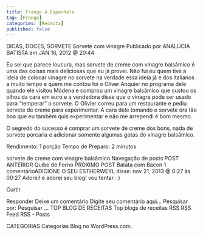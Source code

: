 ```yaml
---
title: Frango à Espanhola
tag: [Frango]
categories: [Receita]
published: false
---
```


DICAS, DOCES, SORVETE
Sorvete com vinagre
Publicado por ANALÚCIA BATISTA em JAN 16, 2012 @ 20:44


Eu sei que parece loucura, mas sorvete de creme com vinagre balsâmico é uma das coisas mais deliciosas que eu já provei. Não fui eu quem tive a ideia de colocar vinagre no sorvete na verdade essa ideia já é dos italianos  a muito tempo e quem me contou foi o Oliver Anquier no programa dele quando ele visitou Módena e comprou um vinagre balsâmico que custou os olhos da cara em euro e a vendedora disse que o vinagre pode ser usado para “temperar” o sorvete. O Olivier correu para um restaurante e pediu sorvete de creme para experimentar. A cara dele tomando o sorvete era tão boa que eu também quis experimentar e não me arrependi é bom mesmo.

O segredo do sucesso é comprar um sorvete de creme dos bons, nada de sorvete porcaria e adicionar somente algumas gotas do vinagre balsâmico.

Rendimento: 1 porção
Tempo de Preparo: 2 minutos



sorvete de creme com vinagre balsâmico
Navegação de posts
POST ANTERIOR
Quibe de Forno
PRÓXIMO POST
Batata com Bacon
1 comentárioADICIONE O SEU
ESTHERWEYL disse:
nov 21, 2013 @ 0:27 às 00:27
Adorei! e adorei seu blog! vou tentar : )

Curtir

Responder
Deixe um comentário
Digite seu comentário aqui...
Pesquisar por:
Pesquisar …
TOP BLOG DE RECEITAS
Top blogs de receitas
RSS
RSS Feed RSS - Posts

CATEGORIAS
Categorias
Blog no WordPress.com.
